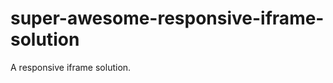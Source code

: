 super-awesome-responsive-iframe-solution
=======================================

A responsive iframe solution.
